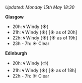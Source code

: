 *Updated: Monday 15th May 18:30*

**Glasgow**

* 20h: :cyclone: Windy (:sunny:)
* 21h: :cyclone: Windy (:sunny:) [:sunny: as of 20h]
* 22h: :cyclone: Windy (:sunny:) [:sunny: as of 19h]
* 23h - 7h: :sunny: Clear

**Edinburgh**

* 20h: :cyclone: Windy (:partly_sunny:)
* 21h: :cyclone: Windy (:sunny:) [:sunny: as of 18h]
* 22h - 7h: :sunny: Clear
